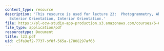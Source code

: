 ```yaml
---
content_type: resource
description: 'This resource is used for lecture 23:  Photogrammetry, Absolute Orientation,
  Exterior Orientation, Interior Orientation.'
file: https://ol-ocw-studio-app-production.s3.amazonaws.com/courses/6-801-machine-vision-fall-2004/c5fa9ef27737bf8f565a17808297af63_l23.pdf
file_type: application/pdf
resourcetype: Document
title: l23.pdf
uid: c5fa9ef2-7737-bf8f-565a-17808297af63
---
```

